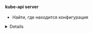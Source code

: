 #### kube-api server
* Найти, где находится конфигурация
<details>  
```bash  

 cat /etc/kubernetes/manifests/kube-apiserver.yaml</br>
 cat /etc/systemd/system/kube-apiserver.service </br>
 ps -aux | grep -i apiserver 
```
https://kubernetes.io/docs/reference/command-line-tools-reference/kube-apiserver/  
https://kubernetes.io/docs/concepts/overview/components/  
https://kubernetes.io/docs/concepts/overview/kubernetes-api/  
https://kubernetes.io/docs/tasks/access-application-cluster/access-cluster/  
https://kubernetes.io/docs/tasks/administer-cluster/access-cluster-api/

</details>